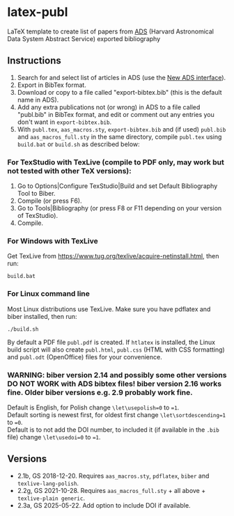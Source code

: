 # latex-publ
LaTeX template to create list of papers from [ADS](https://ui.adsabs.harvard.edu/) (Harvard Astronomical Data System Abstract Service) exported bibliography

## Instructions
1. Search for and select list of articles in ADS (use the [New ADS interface](https://ui.adsabs.harvard.edu/)).
2. Export in BibTex format.
3. Download or copy to a file called "export-bibtex.bib" (this is the default name in ADS).
4. Add any extra publications not (or wrong) in ADS to a file called "publ.bib" in BibTex format, and edit or comment out any entries you don't want in `export-bibtex.bib`. 
5. With `publ.tex`, `aas_macros.sty`, `export-bibtex.bib` and (if used) `publ.bib` and `aas_macros_full.sty` in the same directory, compile `publ.tex` using `build.bat` or `build.sh` as described below:

### For TexStudio with TexLive (compile to PDF only, may work but not tested with other TeX versions):
1. Go to Options|Configure TexStudio|Build and set Default Bibliography Tool to Biber.
2. Compile (or press F6).
3. Go to Tools|Bibliography (or press F8 or F11 depending on your version of TexStudio).
4. Compile.

### For Windows with TexLive 
Get TexLive from https://www.tug.org/texlive/acquire-netinstall.html, then run:    
```
build.bat 
```

### For Linux command line 
Most Linux distributions use TexLive. Make sure you have pdflatex and biber installed, then run:  

```
./build.sh
```

By default a PDF file `publ.pdf` is created. If `htlatex` is installed, the Linux build script will also create `publ.html`, `publ.css` (HTML with CSS formatting) and `publ.odt` (OpenOffice) files for your convenience.

### WARNING: biber version 2.14 and possibly some other versions DO NOT WORK with ADS bibtex files! biber version 2.16 works fine. Older biber versions e.g. 2.9 probably work fine.
 
Default is English, for Polish change `\let\usepolish=0` to `=1`.   
Default sorting is newest first, for oldest first change `\let\sortdescending=1` to `=0`.  
Default is to not add the DOI number, to included it (if available in the `.bib` file) change `\let\usedoi=0` to `=1`.  

## Versions
- 2.1b, GS 2018-12-20. Requires `aas_macros.sty`, `pdflatex`, `biber` and `texlive-lang-polish`.
- 2.2g, GS 2021-10-28. Requires `aas_macros_full.sty` + all above + `texlive-plain generic`.
- 2.3a, GS 2025-05-22. Add option to include DOI if available.


